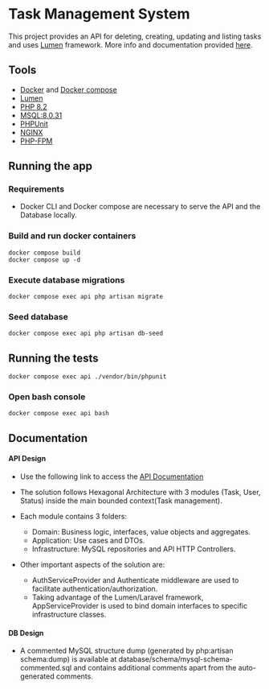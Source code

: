 # Task Management System

This project provides an API for deleting, creating, updating and listing tasks and uses [Lumen](https://lumen.laravel.com/docs) framework.
More info and documentation provided [here](#Documentation).


## Tools

- [Docker](https://docs.docker.com/engine/reference/commandline/docker/) and [Docker compose](https://docs.docker.com/compose/)
- [Lumen](https://lumen.laravel.com/docs)
- [PHP 8.2](https://www.php.net/releases/8.2/en.php)
- [MSQL:8.0.31](https://dev.mysql.com/doc/refman/8.0/en/)
- [PHPUnit](https://docs.phpunit.de/en/10.5/)
- [NGINX](https://www.nginx.com/)
- [PHP-FPM](https://www.php.net/manual/en/install.fpm.php)

## Running the app

### Requirements
- Docker CLI and Docker compose are necessary to serve the API and the Database locally.

### Build and run docker containers
```
docker compose build
docker compose up -d
```

### Execute database migrations
```
docker compose exec api php artisan migrate
```

### Seed database
```
docker compose exec api php artisan db-seed
```

## Running the tests
```
docker compose exec api ./vendor/bin/phpunit
```

### Open bash console
```
docker compose exec api bash
```

## Documentation

#### API Design
- Use the following link to access the [API Documentation](https://www.postman.com/aviation-cosmonaut-19644470/workspace/public-workspace/documentation/19283025-cd03076f-1b16-41c4-9a5b-b627e5f5335c)

- The solution follows Hexagonal Architecture with 3 modules (Task, User, Status) inside the main bounded context(Task management).
- Each module contains 3 folders:
  - Domain: Business logic, interfaces, value objects and aggregates.
  - Application: Use cases and DTOs.
  - Infrastructure: MySQL repositories and API HTTP Controllers.
- Other important aspects of the solution are:
  - AuthServiceProvider and Authenticate middleware are used to facilitate authentication/authorization. 
  - Taking advantage of the Lumen/Laravel framework, AppServiceProvider is used to bind domain interfaces to specific infrastructure classes. 

#### DB Design
- A commented MySQL structure dump (generated by php:artisan schema:dump) is available at database/schema/mysql-schema-commented.sql and contains additional comments apart from the auto-generated comments.

